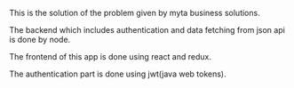 This is the solution of the problem given by myta business solutions.

The backend which includes authentication and data fetching from json api is done by node.

The frontend of this app is done using react and redux.

The authentication part is done using jwt(java web tokens).
